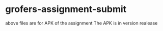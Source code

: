 # grofers-assignment-submit


above files are for APK of the assignment
The APK is in version realease
